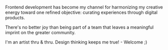 Frontend development has become my channel for harmonizing my creative energy toward one refined objective: curating experiences through digital products.

There's no better joy than being part of a team that leaves a meaningful imprint on the greater community.

I'm an artist thru & thru. Design thinking keeps me true! - Welcome ;)

